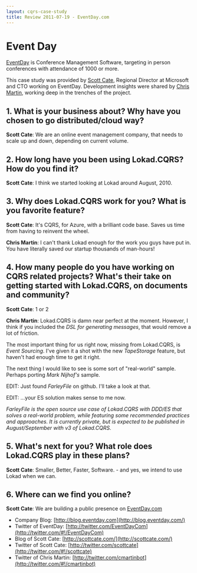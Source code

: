 ```yaml
---
layout: cqrs-case-study
title: Review 2011-07-19 - EventDay.com
---
```


# Event Day

[EventDay](http://www.eventday.com/) is Conference Management Software, targeting in person conferences with attendance of 1000 or more.

This case study was provided by [Scott Cate](http://twitter.com/#!/scottcate), Regional Director at Microsoft and CTO working on EventDay. Development insights were shared by [Chris Martin](http://twitter.com/#!/cmartinbot), working deep in the trenches of the project.

## 1. What is your business about? Why have you chosen to go distributed/cloud way?

**Scott Cate**: We are an online event management company, that needs to scale up and down, depending on current volume.

## 2. How long have you been using Lokad.CQRS? How do you find it?

**Scott Cate**: I think we started looking at Lokad around August, 2010.

## 3. Why does Lokad.CQRS work for you? What is you favorite feature?

**Scott Cate**: It's CQRS, for Azure, with a brilliant code base. Saves us time from having to reinvent the wheel.

**Chris Martin**: I can't thank Lokad enough for the work you guys have put in. You have literally saved our startup thousands of man-hours!

## 4. How many people do you have working on CQRS related projects? What's their take on getting started with Lokad.CQRS, on documents and community?

**Scott Cate**: 1 or 2

**Chris Martin**: Lokad.CQRS is damn near perfect at the moment. However, I think if you included the _DSL for generating messages_, that would remove a lot of friction.

The most important thing for us right now, missing from Lokad.CQRS, is _Event Sourcing_. I've given it a shot with the new _TapeStorage_ feature, but haven't had enough time to get it right.

The next thing I would like to see is some sort of "real-world" sample. Perhaps porting _Mark Nijhof's_ sample.

EDIT: Just found _FarleyFile_ on github. I'll take a look at that. 

EDIT: ...your ES solution makes sense to me now.

_FarleyFile is the open source use case of Lokad.CQRS with DDD/ES that solves a real-world problem, while featuring some recommended practices and approaches. It is currently private, but is expected to be published in August/September with v3 of Lokad.CQRS._

## 5. What's next for you? What role does Lokad.CQRS play in these plans?

**Scott Cate**: Smaller, Better, Faster, Software. - and yes, we intend to use Lokad when we can.

## 6. Where can we find you online?

**Scott Cate**: We are building a public presence on [EventDay.com](http://www.eventday.com/)

* Company Blog: [http://blog.eventday.com](http://blog.eventday.com/)
* Twitter of EventDay: [http://twitter.com/EventDayCom](http://twitter.com/#!/EventDayCom)
* Blog of Scott Cate: [http://scottcate.com/](http://scottcate.com/)
* Twitter of Scott Cate: [http://twitter.com/scottcate](http://twitter.com/#!/scottcate)
* Twitter of Chris Martin: [http://twitter.com/cmartinbot](http://twitter.com/#!/cmartinbot)

